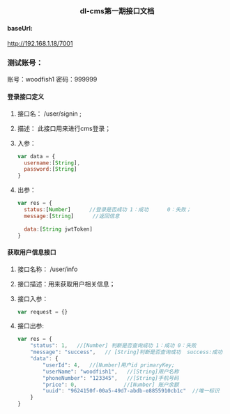 <h3>
	<center>dl-cms第一期接口文档</center>    
</h3>

#### baseUrl:

 http://192.168.1.18/7001
 
### 测试账号：
 账号：woodfish1   密码：999999

#### 登录接口定义

1. 接口名： /user/signin ;

2. 描述：  此接口用来进行cms登录；

3. 入参：  
   ```javascript
   var data = { 
     username:[String],
     password:[String]
   }
   ```

4. 出参：
    ```javascript
    var res = {
      status:[Number]      //登录是否成功 1：成功      0：失败；
      message:[String]      //返回信息
      
      data:[String jwtToken] 
    }
    ```



#### 获取用户信息接口

1. 接口名称： /user/info

2. 接口描述：用来获取用户相关信息；

3. 接口入参：

   ```javascript
   var request = {}
   ```

4. 接口出参:

   ```javascript
   var res = {
       "status": 1,   //[Number] 判断是否查询成功 1：成功 0：失败
       "message": "success",   // [String]判断是否查询成功  success:成功  fail:失败
       "data": {
           "userId": 4,   //[Number]用户id primaryKey;
           "userName": "woodfish1",   //[String]用户名称
           "phoneNumber": "123345",   //[String]手机号码
           "price": 0,				 //[Number] 账户余额
           "uuid": "9624150f-00a5-49d7-abdb-e8855910cb1c"  //唯一标识
       }
   }
   ```

   

